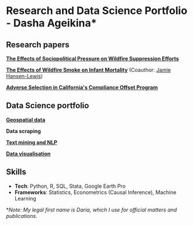 # Research and Data Science Portfolio - Dasha Ageikina*

## Research papers

**[The Effects of Sociopolitical Pressure on Wildfire Suppression Efforts](https://github.com/dashaageikina/job-market-paper-data-pipeline)**

**[The Effects of Wildfire Smoke on Infant Mortality](https://dashaageikina.notion.site/Exposure-of-U-S-Counties-to-Wildfire-Smoke-in-2006-2017-and-its-Effects-on-Infant-Mortality-188040298a0180deb72cf161bcbac05b)** (Coauthor: [Jamie Hansen-Lewis](https://are.ucdavis.edu/people/faculty/jamie-hansen-lewis/))

**[Adverse Selection in California's Compliance Offset Program](https://dashaageikina.notion.site/Adverse-Selection-in-California-s-Compliance-Offset-Program-Does-the-Program-Sequester-Carbon-in-Fo-188040298a0180cc8fe7c54fdb9e86ca)**

## Data Science portfolio

**[Geospatial data](https://github.com/dashaageikina/geospatial-data)**

**Data scraping**

**[Text mining and NLP](https://github.com/dashaageikina/text-mining)**

**[Data visualisation](https://github.com/dashaageikina/data-visualization)**

## Skills
 - **Tech**: Python, R, SQL, Stata, Google Earth Pro
 - **Frameworks**: Statistics, Econometrics (Causal Inference), Machine Learning

**Note: My legal first name is Daria, which I use for official matters and publications.*





